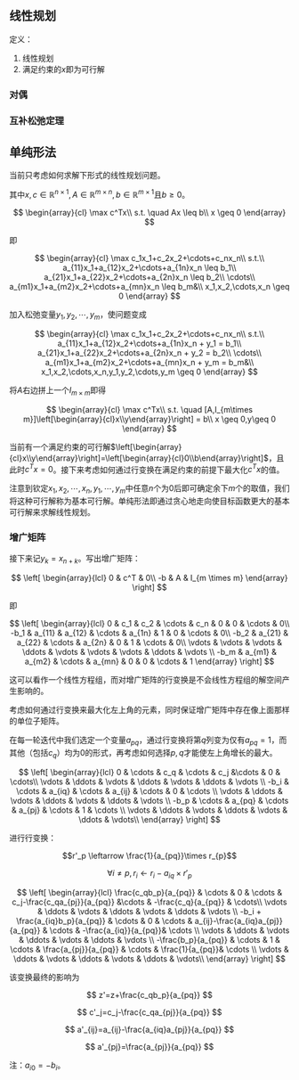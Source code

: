 
## 线性规划

定义：

1. 线性规划
2. 满足约束的$x$即为可行解

### 对偶

### 互补松弛定理

## 单纯形法

当前只考虑如何求解下形式的线性规划问题。

其中$x,c \in \mathbb{R}^{n\times 1},A \in \mathbb{R}^{m \times n}, b \in \mathbb{R}^{m \times 1}$且$b \geq 0$。

$$
\begin{array}{cl}
\max c^Tx\\
s.t. \quad Ax \leq b\\
x \geq 0
\end{array}
$$

即

$$
\begin{array}{cl}
\max c_1x_1+c_2x_2+\cdots+c_nx_n\\
s.t.\\
a_{11}x_1+a_{12}x_2+\cdots+a_{1n}x_n \leq b_1\\
a_{21}x_1+a_{22}x_2+\cdots+a_{2n}x_n \leq b_2\\
\cdots\\
a_{m1}x_1+a_{m2}x_2+\cdots+a_{mn}x_n \leq b_m&\\
x_1,x_2,\cdots,x_n \geq 0
\end{array}
$$

加入松弛变量$y_1, y_2, \cdots, y_m$，使问题变成

$$
\begin{array}{cl}
\max c_1x_1+c_2x_2+\cdots+c_nx_n\\
s.t.\\
a_{11}x_1+a_{12}x_2+\cdots+a_{1n}x_n + y_1 = b_1\\
a_{21}x_1+a_{22}x_2+\cdots+a_{2n}x_n + y_2 = b_2\\
\cdots\\
a_{m1}x_1+a_{m2}x_2+\cdots+a_{mn}x_n + y_m = b_m&\\
x_1,x_2,\cdots,x_n,y_1,y_2,\cdots,y_m \geq 0
\end{array}
$$

将$A$右边拼上一个$I_{m\times m}$即得

$$
\begin{array}{cl}
\max c^Tx\\
s.t. \quad [A,I_{m\times m}]\left[\begin{array}{cl}x\\y\end{array}\right] = b\\
x \geq 0,y\geq 0
\end{array}
$$

当前有一个满足约束的可行解$\left[\begin{array}{cl}x\\y\end{array}\right]=\left[\begin{array}{cl}0\\b\end{array}\right]$，且此时$c^Tx=0$。接下来考虑如何通过行变换在满足约束的前提下最大化$c^Tx$的值。

注意到钦定$x_1,x_2,\cdots,x_n,y_1,\cdots,y_m$中任意$n$个为$0$后即可确定余下$m$个的取值，我们将这种可行解称为基本可行解。单纯形法即通过贪心地走向使目标函数更大的基本可行解来求解线性规划。

### 增广矩阵

接下来记$y_k=x_{n+k}$。写出增广矩阵：

$$
\left[
\begin{array}{lcl}
0 & c^T & 0\\
-b & A & I_{m \times m}
\end{array}
\right]
$$

即

$$
\left[
\begin{array}{lcl}
0 & c_1 & c_2 & \cdots & c_n & 0 & 0 & \cdots & 0\\
-b_1 & a_{11} & a_{12} & \cdots & a_{1n} & 1 & 0 & \cdots & 0\\
-b_2 & a_{21} & a_{22} & \cdots & a_{2n} & 0 & 1 & \cdots & 0\\
\vdots & \vdots & \vdots & \ddots & \vdots & \vdots & \vdots & \ddots & \vdots \\
-b_m & a_{m1} & a_{m2} & \cdots & a_{mn} & 0 & 0 & \cdots & 1
\end{array}
\right]
$$

这可以看作一个线性方程组，而对增广矩阵的行变换是不会线性方程组的解空间产生影响的。

考虑如何通过行变换来最大化左上角的元素，同时保证增广矩阵中存在像上面那样的单位子矩阵。

在每一轮迭代中我们选定一个变量$a_{pq}$，通过行变换将第$q$列变为仅有$a_{pq}=1$，而其他（包括$c_q$）均为0的形式，再考虑如何选择$p,q$才能使左上角增长的最大。

$$
\left[
\begin{array}{lcl}
0 & \cdots & c_q & \cdots & c_j &\cdots & 0 & \cdots\\
\vdots & \ddots & \vdots & \ddots & \vdots & \ddots & \vdots \\
-b_i & \cdots & a_{iq} & \cdots & a_{ij} & \cdots & 0 & \cdots \\
\vdots & \ddots & \vdots & \ddots & \vdots & \ddots & \vdots \\
-b_p & \cdots & a_{pq} & \cdots & a_{pj} & \cdots  & 1 & \cdots \\
\vdots & \ddots & \vdots & \ddots & \vdots &  \ddots & \vdots\\
\end{array}
\right]
$$

进行行变换：

$$r'_p \leftarrow \frac{1}{a_{pq}}\times r_{p}$$

$$\forall {i \neq p},r_{i} \leftarrow r_{i} - a_{iq} \times r'_{p}$$

$$
\left[
\begin{array}{lcl}
\frac{c_qb_p}{a_{pq}} & \cdots & 0 & \cdots & c_j-\frac{c_qa_{pj}}{a_{pq}} &\cdots & -\frac{c_q}{a_{pq}} & \cdots\\
\vdots & \ddots & \vdots & \ddots & \vdots & \ddots & \vdots \\
-b_i + \frac{a_{iq}b_p}{a_{pq}} & \cdots & 0 & \cdots & a_{ij}-\frac{a_{iq}a_{pj}}{a_{pq}} & \cdots & -\frac{a_{iq}}{a_{pq}}& \cdots \\
\vdots & \ddots & \vdots & \ddots & \vdots & \ddots & \vdots \\
-\frac{b_p}{a_{pq}} & \cdots & 1 & \cdots & \frac{a_{pj}}{a_{pq}} & \cdots  & \frac{1}{a_{pq}}& \cdots \\
\vdots & \ddots & \vdots & \ddots & \vdots &  \ddots & \vdots\\
\end{array}
\right]
$$

该变换最终的影响为

$$
z'=z+\frac{c_qb_p}{a_{pq}}
$$

$$
c'_j=c_j-\frac{c_qa_{pj}}{a_{pq}}
$$

$$
a'_{ij}=a_{ij}-\frac{a_{iq}a_{pj}}{a_{pq}}
$$

$$
a'_{pj}=\frac{a_{pj}}{a_{pq}}
$$

注：$a_{i0}=-b_i$。
